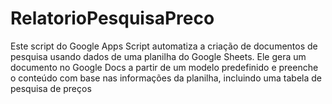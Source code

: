 # RelatorioPesquisaPreco
Este script do Google Apps Script automatiza a criação de documentos de pesquisa usando dados de uma planilha do Google Sheets. Ele gera um documento no Google Docs a partir de um modelo predefinido e preenche o conteúdo com base nas informações da planilha, incluindo uma tabela de pesquisa de preços
